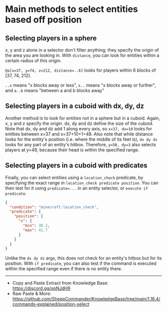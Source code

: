 # Main methods to select entities based off position

## Selecting players in a sphere

x, y and z alone in a selector don't filter anything; they specify the origin of the area you are looking in. With `distance`, you can look for entities within a certain radius of this origin.

`@a[x=37, y=74, z=212, distance=..6]` looks for players within 6 blocks of [37, 74, 212].

`..x` means "x blocks away or less", `x..` means "x blocks away or further", and `a..b` means "between a and b blocks away"

## Selecting players in a cuboid with dx, dy, dz

Another method is to look for entities not in a sphere but in a cuboid. Again, x, y and z specify the origin. dx, dy and dz define the size of the cuboid. Note that dx, dy and dz add 1 along every axis, so `x=37, dx=10` looks for entities between x=37 and x=37+10+1=48. Also note that while distance looks for the entity's position (i.e. where the middle of its feet is), `dx dy dz` looks for any part of an entity's hitbox. Therefore, `y=50, dy=3` also selects players at y=49, because their head is within the specified range.

## Selecting players in a cuboid with predicates

Finally, you can select entities using a `location_check` predicate, by specifying the exact range in `location_check predicate position`. You can then test for it using `predicate=...` in an entity selector, or `execute if predicate`.

```json
{
  "condition": "minecraft:location_check",
  "predicate": {
    "position": {
      "x": {
        "min": 38.2,
        "max": 41.7
      }
    }
  }
}
```

Unlike the `dx dy dz` args, this does not check for an entity's hitbox but for its position. With `if predicate`, you can also test if the command is executed within the specified range even if there is no entity there.

----

- Copy and Paste Extract from Knowledge Base: <https://discord.gg/xpNJdH9>
- Raw Paste & More: <https://github.com/SheepCommander/KnowledgeBase/tree/main/1.16.4/commands-explained/position-select>
